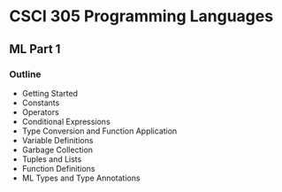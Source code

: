 # CSCI 305 Programming Languages

## ML Part 1

### Outline

* Getting Started
* Constants
* Operators
* Conditional Expressions
* Type Conversion and Function Application
* Variable Definitions
* Garbage Collection
* Tuples and Lists
* Function Definitions
* ML Types and Type Annotations
